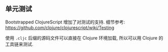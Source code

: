 
单元测试
----

Bootstrapped ClojureScript 增加了对测试的支持. 细节参考:
https://github.com/clojure/clojurescript/wiki/Testing

使用 `.cljc` 后缀的源码文件可以直接在 Clojure 环境加载, 所以可以用 Clojure 的工具链来测试.